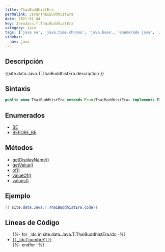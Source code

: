 ```yaml
---
title: ThaiBuddhistEra
permalink: Java/ThaiBuddhistEra
date: 2021-01-04
key: JavaJava.T.ThaiBuddhistEra
category: java
tags: ['java se', 'java.time.chrono', 'java.base', 'enumerado java', 'Java 1.8']
sidebar: 
  nav: java
---
```


## Descripción
{{site.data.Java.T.ThaiBuddhistEra.description }}

## Sintaxis
~~~java
public enum ThaiBuddhistEra extends Enum<ThaiBuddhistEra> implements Era
~~~

## Enumerados
* [BE](/Java/ThaiBuddhistEra/BE)
* [BEFORE_BE](/Java/ThaiBuddhistEra/BEFORE_BE)

## Métodos
* [getDisplayName()](/Java/ThaiBuddhistEra/getDisplayName)
* [getValue()](/Java/ThaiBuddhistEra/getValue)
* [of()](/Java/ThaiBuddhistEra/of)
* [valueOf()](/Java/ThaiBuddhistEra/valueOf)
* [values()](/Java/ThaiBuddhistEra/values)

## Ejemplo
~~~java
{{ site.data.Java.T.ThaiBuddhistEra.code}}
~~~

## Líneas de Código
<ul>
{%- for _ldc in site.data.Java.T.ThaiBuddhistEra.ldc -%}
   <li>
       <a href="{{_ldc['url'] }}">{{ _ldc['nombre'] }}</a>
   </li>
{%- endfor -%}
</ul>
